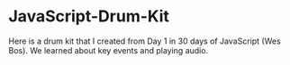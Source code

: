 # JavaScript-Drum-Kit
Here is a drum kit that I created from Day 1 in 30 days of JavaScript (Wes Bos). We learned about key events and playing audio.

